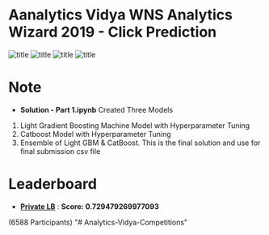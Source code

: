 # Aanalytics Vidya WNS Analytics Wizard 2019 - Click Prediction

![title](img/wns1.png)
![title](img/wns2.png)
![title](img/wns3.png)
![title](img/wns4.png)



# Note
* **Solution - Part 1.ipynb**
Created Three Models
1. Light Gradient Boosting Machine Model with Hyperparameter Tuning
2. Catboost Model with Hyperparameter Tuning
3. Ensemble of Light GBM & CatBoost. This is the final solution and use for final submission csv file


# Leaderboard 

* **[Private LB](https://datahack.analyticsvidhya.com/contest/wns-analytics-wizard-2019/pvt_lb)** : **Score: 0.729479269977093**

(6588 Participants)
"# Analytics-Vidya-Competitions" 
